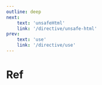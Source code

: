 ```yaml
---
outline: deep
next:
    text: 'unsafeHtml'
    link: '/directive/unsafe-html'
prev:
    text: 'use'
    link: '/directive/use'
---
```


<!-- @format -->

# Ref
